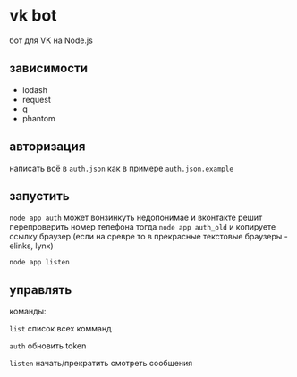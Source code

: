 vk bot
=======
бот для VK на Node.js



зависимости
-----
* lodash
* request
* q
* phantom


авторизация
--------
написать всё в `auth.json`
как в примере `auth.json.example`


запустить
-------
`node app auth`
может вонзинкуть недопонимае и вконтакте решит перепроверить номер телефона
тогда `node app auth_old` и копируете ссылку браузер (если на сревре то в прекрасные текстовые браузеры - elinks, lynx)

`node app listen`


управлять 
-------
команды:

`list` список всех комманд

`auth` обновить token

`listen` начать/прекратить смотреть сообщения



